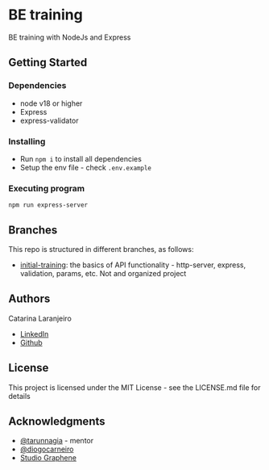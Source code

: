 # BE training

BE training with NodeJs and Express

## Getting Started

### Dependencies

* node v18 or higher
* Express
* express-validator

### Installing

* Run `npm i` to install all dependencies
* Setup the env file - check `.env.example`

### Executing program

```
npm run express-server
```

## Branches

This repo is structured in different branches, as follows:
* [initial-training](https://github.com/catlaranjeiro/be-training/tree/initial-training): the basics of API functionality - http-server, express, validation, params, etc. Not and organized project

## Authors

Catarina Laranjeiro
- [LinkedIn](https://www.linkedin.com/in/catarinalaranjeiro/)
- [Github](https://github.com/catlaranjeiro)


## License

This project is licensed under the MIT License - see the LICENSE.md file for details

## Acknowledgments

* [@tarunnagia](https://www.linkedin.com/in/tarunnagia/) - mentor
* [@diogocarneiro](https://www.linkedin.com/in/fdiogocarneiro/)
* [Studio Graphene](https://www.studiographene.com/)